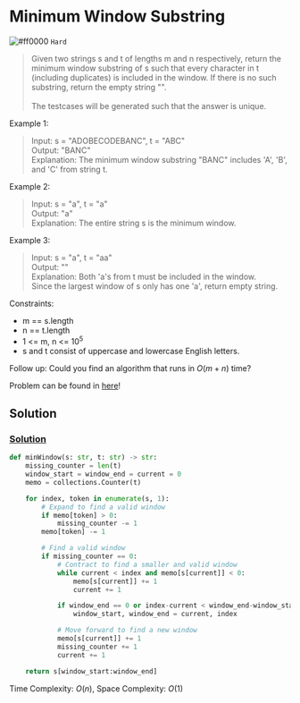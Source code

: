 # Minimum Window Substring
![#ff0000](https://placehold.co/1x1/ff0000/ff0000.png) `Hard` 

> Given two strings s and t of lengths m and n respectively, return the minimum window substring of s such that every character in t (including duplicates) is included in the window. If there is no such substring, return the empty string "". <br><br>
The testcases will be generated such that the answer is unique.

 

Example 1:
> Input: s = "ADOBECODEBANC", t = "ABC"\
Output: "BANC"\
Explanation: The minimum window substring "BANC" includes 'A', 'B', and 'C' from string t.

Example 2:
> Input: s = "a", t = "a"\
Output: "a"\
Explanation: The entire string s is the minimum window.

Example 3:
> Input: s = "a", t = "aa"\
Output: ""\
Explanation: Both 'a's from t must be included in the window.\
Since the largest window of s only has one 'a', return empty string.
 

Constraints:
- m == s.length
- n == t.length
- $1$ <= m, n <= $10^5$
- s and t consist of uppercase and lowercase English letters.
 

Follow up: Could you find an algorithm that runs in $O(m + n)$ time?

Problem can be found in [here](https://leetcode.com/problems/minimum-window-substring)!

## Solution
### [Solution](/String/76-MinimumWindowSubstring/solution.py)

```python
def minWindow(s: str, t: str) -> str:
    missing_counter = len(t)
    window_start = window_end = current = 0
    memo = collections.Counter(t)

    for index, token in enumerate(s, 1):
        # Expand to find a valid window
        if memo[token] > 0:
            missing_counter -= 1
        memo[token] -= 1

        # Find a valid window
        if missing_counter == 0:
            # Contract to find a smaller and valid window
            while current < index and memo[s[current]] < 0:
                memo[s[current]] += 1
                current += 1

            if window_end == 0 or index-current < window_end-window_start:
                window_start, window_end = current, index

            # Move forward to find a new window
            memo[s[current]] += 1
            missing_counter += 1
            current += 1

    return s[window_start:window_end]
```

Time Complexity: $O(n)$, Space Complexity: $O(1)$